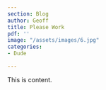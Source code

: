 ```yaml
---
section: Blog
author: Geoff
title: Please Work
pdf: ''
image: "/assets/images/6.jpg"
categories:
- Dude

---
```

This is content.
